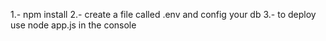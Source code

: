 1.- npm install
2.- create a file called .env and config your db
3.- to deploy use node app.js in the console
